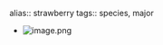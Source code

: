 alias:: strawberry
tags:: species, major

- ![image.png](https://peach-geographical-bat-397.mypinata.cloud/ipfs/QmUNKbHDGPht4nxs4kiKdS9GVvwwn7PnDo1krEcPGizwBB)